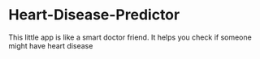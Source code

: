 # Heart-Disease-Predictor
This little app is like a smart doctor friend. It helps you check if someone might have heart disease
